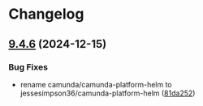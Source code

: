 # Changelog

## [9.4.6](https://github.com/jessesimpson36/camunda-platform-helm/compare/camunda-platform-8.4-v9.4.5...camunda-platform-8.4-9.4.6) (2024-12-15)


### Bug Fixes

* rename camunda/camunda-platform-helm to jessesimpson36/camunda-platform-helm ([81da252](https://github.com/jessesimpson36/camunda-platform-helm/commit/81da2524f5b57c575ddc4075ab92149fbb2dd6f5))
